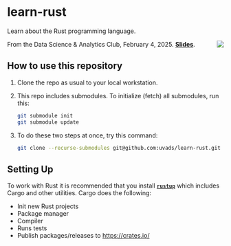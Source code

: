 # learn-rust

Learn about the Rust programming language.

<img src="https://rustacean.net/assets/rustacean-flat-happy.png" aligln="right" style="float:right; max-width:25%" />

From the Data Science & Analytics Club, February 4, 2025. [**Slides**](introducing-rust.pdf).

## How to use this repository

1. Clone the repo as usual to your local workstation.
2. This repo includes submodules. To initialize (fetch) all submodules, run this:

    ```bash
    git submodule init
    git submodule update
    ```

3. To do these two steps at once, try this command:

    ```bash
    git clone --recurse-submodules git@github.com:uvads/learn-rust.git
    ```

## Setting Up

To work with Rust it is recommended that you install [**`rustup`**](https://doc.rust-lang.org/cargo/getting-started/installation.html) which includes Cargo and other utilities. Cargo does the following:

- Init new Rust projects
- Package manager
- Compiler
- Runs tests
- Publish packages/releases to https://crates.io/
